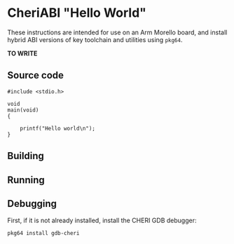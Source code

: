 # CheriABI "Hello World"

These instructions are intended for use on an Arm Morello board, and install
hybrid ABI versions of key toolchain and utilities using `pkg64`.

**TO WRITE**

## Source code

```
#include <stdio.h>

void
main(void)
{

	printf("Hello world\n");
}
```

## Building

## Running

## Debugging

First, if it is not already installed, install the CHERI GDB debugger:

```pkg64 install gdb-cheri```
